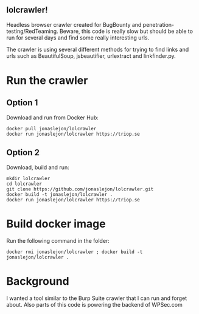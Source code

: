 ## lolcrawler!

Headless browser crawler created for BugBounty and penetration-testing/RedTeaming. Beware, this code is really slow but should be able to run for several days and find some really interesting urls.

The crawler is using several different methods for trying to find links and urls such as BeautifulSoup, jsbeautifier, urlextract and linkfinder.py.

# Run the crawler

## Option 1 

Download and run from Docker Hub:

```
docker pull jonaslejon/lolcrawler
docker run jonaslejon/lolcrawler https://triop.se
```

## Option 2

Download, build and run:

```
mkdir lolcrawler
cd lolcrawler
git clone https://github.com/jonaslejon/lolcrawler.git
docker build -t jonaslejon/lolcrawler .
docker run jonaslejon/lolcrawler https://triop.se
```

# Build docker image

Run the following command in the folder:

`docker rmi jonaslejon/lolcrawler ; docker build -t jonaslejon/lolcrawler .`

# Background

I wanted a tool similar to the Burp Suite crawler that I can run and forget about. Also parts of this code is powering the backend of WPSec.com
